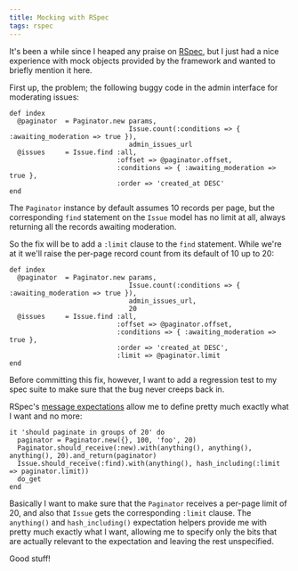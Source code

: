```yaml
---
title: Mocking with RSpec
tags: rspec
---
```


It's been a while since I heaped any praise on [RSpec](/wiki/RSpec), but I just had a nice experience with mock objects provided by the framework and wanted to briefly mention it here.

First up, the problem; the following buggy code in the admin interface for moderating issues:

    def index
      @paginator  = Paginator.new params, 
                                  Issue.count(:conditions => { :awaiting_moderation => true }),
                                  admin_issues_url
      @issues     = Issue.find :all,
                               :offset => @paginator.offset,
                               :conditions => { :awaiting_moderation => true },
                               :order => 'created_at DESC'
    end

The `Paginator` instance by default assumes 10 records per page, but the corresponding `find` statement on the `Issue` model has no limit at all, always returning all the records awaiting moderation.

So the fix will be to add a `:limit` clause to the `find` statement. While we're at it we'll raise the per-page record count from its default of 10 up to 20:

    def index
      @paginator  = Paginator.new params, 
                                  Issue.count(:conditions => { :awaiting_moderation => true }),
                                  admin_issues_url,
                                  20
      @issues     = Issue.find :all,
                               :offset => @paginator.offset,
                               :conditions => { :awaiting_moderation => true },
                               :order => 'created_at DESC',
                               :limit => @paginator.limit
    end

Before committing this fix, however, I want to add a regression test to my spec suite to make sure that the bug never creeps back in.

RSpec's [message expectations](http://rspec.info/documentation/mocks/message_expectations.html) allow me to define pretty much exactly what I want and no more:

    it 'should paginate in groups of 20' do
      paginator = Paginator.new({}, 100, 'foo', 20)
      Paginator.should_receive(:new).with(anything(), anything(), anything(), 20).and_return(paginator)
      Issue.should_receive(:find).with(anything(), hash_including(:limit => paginator.limit))
      do_get
    end

Basically I want to make sure that the `Paginator` receives a per-page limit of 20, and also that `Issue` gets the corresponding `:limit` clause. The `anything()` and `hash_including()` expectation helpers provide me with pretty much exactly what I want, allowing me to specify only the bits that are actually relevant to the expectation and leaving the rest unspecified.

Good stuff!
